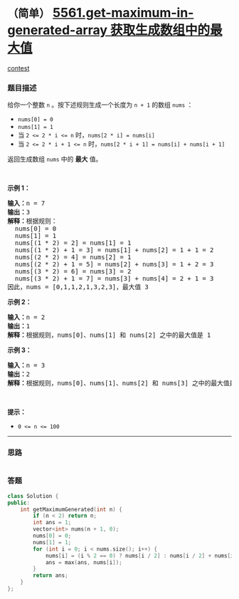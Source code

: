 # `（简单）` [5561.get-maximum-in-generated-array 获取生成数组中的最大值](https://leetcode-cn.com/problems/get-maximum-in-generated-array/)

[contest](https://leetcode-cn.com/contest/weekly-contest-214/problems/get-maximum-in-generated-array/)

### 题目描述
<p>给你一个整数 <code>n</code> 。按下述规则生成一个长度为 <code>n + 1</code> 的数组 <code>nums</code> ：</p>

<ul>
	<li><code>nums[0] = 0</code></li>
	<li><code>nums[1] = 1</code></li>
	<li>当 <code>2 &lt;= 2 * i &lt;= n</code> 时，<code>nums[2 * i] = nums[i]</code></li>
	<li>当 <code>2 &lt;= 2 * i + 1 &lt;= n</code> 时，<code>nums[2 * i + 1] = nums[i] + nums[i + 1]</code></li>
</ul>

<p>返回生成数组 <code>nums</code> 中的 <strong>最大</strong> 值。</p>

<p>&nbsp;</p>

<p><strong>示例 1：</strong></p>

<pre><strong>输入：</strong>n = 7
<strong>输出：</strong>3
<strong>解释：</strong>根据规则：
  nums[0] = 0
  nums[1] = 1
  nums[(1 * 2) = 2] = nums[1] = 1
  nums[(1 * 2) + 1 = 3] = nums[1] + nums[2] = 1 + 1 = 2
  nums[(2 * 2) = 4] = nums[2] = 1
  nums[(2 * 2) + 1 = 5] = nums[2] + nums[3] = 1 + 2 = 3
  nums[(3 * 2) = 6] = nums[3] = 2
  nums[(3 * 2) + 1 = 7] = nums[3] + nums[4] = 2 + 1 = 3
因此，nums = [0,1,1,2,1,3,2,3]，最大值 3
</pre>

<p><strong>示例 2：</strong></p>

<pre><strong>输入：</strong>n = 2
<strong>输出：</strong>1
<strong>解释：</strong>根据规则，nums[0]、nums[1] 和 nums[2] 之中的最大值是 1
</pre>

<p><strong>示例 3：</strong></p>

<pre><strong>输入：</strong>n = 3
<strong>输出：</strong>2
<strong>解释：</strong>根据规则，nums[0]、nums[1]、nums[2] 和 nums[3] 之中的最大值是 2
</pre>

<p>&nbsp;</p>

<p><strong>提示：</strong></p>

<ul>
	<li><code>0 &lt;= n &lt;= 100</code></li>
</ul>


---
### 思路
```
```



### 答题
``` C++
class Solution {
public:
    int getMaximumGenerated(int n) {
        if (n < 2) return n;
        int ans = 1;
        vector<int> nums(n + 1, 0);
        nums[0] = 0;
        nums[1] = 1;
        for (int i = 0; i < nums.size(); i++) {
            nums[i] = (i % 2 == 0) ? nums[i / 2] : nums[i / 2] + nums[i / 2 + 1];
            ans = max(ans, nums[i]);
        }
        return ans;
    }
};
```




